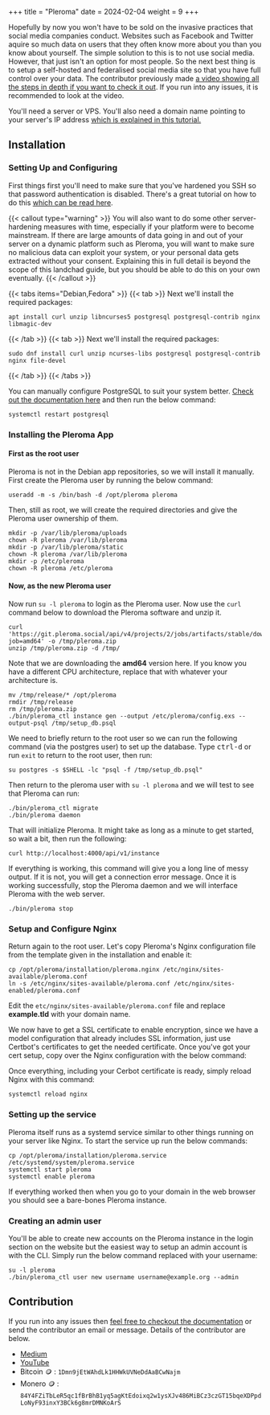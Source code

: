 +++
title = "Pleroma"
date = 2024-02-04
weight = 9
+++

Hopefully by now you won't have to be sold on the invasive practices that
social media companies conduct. Websites such as Facebook and Twitter aquire so
much data on users that they often know more about you than you know about
yourself. The simple solution to this is to not use social media. However, that
just isn't an option for most people. So the next best thing is to setup a
self-hosted and federalised social media site so that you have full control
over your data. The contributor previously made [a video showing all the steps
in depth if you want to check it
out](https://www.youtube.com/watch?v=l7mVsLSsotU). If you run into any issues,
it is recommended to look at the video.

You'll need a server or VPS. You'll also need a domain name pointing to your
server's IP address [which is explained in this tutorial.](../get_a_website)

## Installation

### Setting Up and Configuring

First things first you'll need to make sure that you've hardened you
SSH so that password authentication is disabled. There's a great tutorial on
how to do this [which can be read here](../maintenance/ssh).

{{< callout type="warning" >}}
You will also want
to do some other server-hardening measures with time, especially if your
platform were to become mainstream. If there are large amounts of data going in
and out of your server on a dynamic platform such as Pleroma, you will want to
make sure no malicious data can exploit your system, or your personal data gets
extracted without your consent. Explaining this in full detail is beyond the
scope of this landchad guide, but you should be able to do this on your own
eventually.
{{< /callout >}}

{{< tabs items="Debian,Fedora" >}}
  {{< tab >}}
Next we'll install the required packages:

```fish
apt install curl unzip libncurses5 postgresql postgresql-contrib nginx libmagic-dev
```
  {{< /tab >}}
  {{< tab >}}
Next we'll install the required packages:

```fish
sudo dnf install curl unzip ncurses-libs postgresql postgresql-contrib nginx file-devel
```
  {{< /tab >}}
{{< /tabs >}}

You can manually configure PostgreSQL to suit your system better. [Check
out the documentation
here](https://docs-develop.pleroma.social/backend/configuration/postgresql/)
and then run the below command:

```fish
systemctl restart postgresql
```

### Installing the Pleroma App

#### First as the root user

Pleroma is not in the Debian app repositories, so we will install it
manually. First create the Pleroma user by running the below command:

```fish
useradd -m -s /bin/bash -d /opt/pleroma pleroma
```

Then, still as root, we will create the required directories and give
the Pleroma user ownership of them.

```fish
mkdir -p /var/lib/pleroma/uploads
chown -R pleroma /var/lib/pleroma
mkdir -p /var/lib/pleroma/static
chown -R pleroma /var/lib/pleroma
mkdir -p /etc/pleroma
chown -R pleroma /etc/pleroma
```

#### Now, as the new Pleroma user

Now run `su -l pleroma` to login as the Pleroma user. Now use the `curl`
command below to download the Pleroma software and unzip it.

```fish
curl 'https://git.pleroma.social/api/v4/projects/2/jobs/artifacts/stable/download?job=amd64' -o /tmp/pleroma.zip
unzip /tmp/pleroma.zip -d /tmp/
```

Note that we are downloading the **amd64** version here. If you know you
have a different CPU architecture, replace that with whatever your
architecture is.

```fish
mv /tmp/release/* /opt/pleroma
rmdir /tmp/release
rm /tmp/pleroma.zip
./bin/pleroma_ctl instance gen --output /etc/pleroma/config.exs --output-psql /tmp/setup_db.psql
```

We need to briefly return to the root user so we can run the following
command (via the postgres user) to set up the database. Type <kbd>ctrl-d</kbd> or
run `exit` to return to the root user, then run:

```fish
su postgres -s $SHELL -lc "psql -f /tmp/setup_db.psql"
```

Then return to the pleroma user with `su -l pleroma` and we will test to
see that Pleroma can run:

```fish
./bin/pleroma_ctl migrate
./bin/pleroma daemon
```

That will initialize Pleroma. It might take as long as a minute to get
started, so wait a bit, then run the following:

```fish
curl http://localhost:4000/api/v1/instance
```

If everything is working, this command will give you a long line of
messy output. If it is not, you will get a connection error message.
Once it is working successfully, stop the Pleroma daemon and we will
interface Pleroma with the web server.

```fish
./bin/pleroma stop
```

### Setup and Configure Nginx

Return again to the root user. Let's copy Pleroma's Nginx
configuration file from the template given in the installation and
enable it:

```fish
cp /opt/pleroma/installation/pleroma.nginx /etc/nginx/sites-available/pleroma.conf
ln -s /etc/nginx/sites-available/pleroma.conf /etc/nginx/sites-enabled/pleroma.conf
```

Edit the `etc/nginx/sites-available/pleroma.conf` file and replace
**example.tld** with your domain name.

We now have to get a SSL certificate to enable encryption, since we have
a model configuration that already includes SSL information, just use Certbot's
certificates to get the needed certificate. Once you've got your cert setup,
copy over the Nginx configuration with the below command:

Once everything, including your Cerbot certificate is ready, simply
reload Nginx with this command:

```fish
systemctl reload nginx
```

### Setting up the service

Pleroma itself runs as a systemd service similar to other things running on
your server like Nginx. To start the service up run the below commands:

```fish
cp /opt/pleroma/installation/pleroma.service /etc/systemd/system/pleroma.service
systemctl start pleroma
systemctl enable pleroma
```

If everything worked then when you go to your domain in the web browser
you should see a bare-bones Pleroma instance.

### Creating an admin user

You'll be able to create new accounts on the Pleroma instance in the
login section on the website but the easiest way to setup an admin
account is with the CLI. Simply run the below command replaced with your
username:

```fish
su -l pleroma
./bin/pleroma_ctl user new username username@example.org --admin
```

## Contribution

If you run into any issues then [feel free to checkout the
documentation](https://docs-develop.pleroma.social/backend/installation/otp_en/)
or send the contributor an email or message. Details of the contributor are
below.

- [Medium](https://biased-riot.medium.com/)
- [YouTube](https://www.youtube.com/channel/UCehh50T6qtDpt_kEUF33GJw)
- Bitcoin 🪙
  : `1Dmn9jEtWAhdLk1HHWkUVNeDdAaBCwNajm`
- Monero 🪙
  : `84Y4FZiTbLeR5qc1fBrBhB1yq5agKtEdoixq2w1ysXJv486MiBCz3czGT15bqeXDPpdLoNyF93inxY3BCk6g8mrDMNKoArS`
